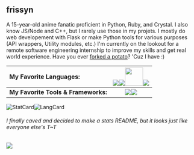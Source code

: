 ## frissyn

A 15-year-old anime fanatic proficient in Python, Ruby, and Crystal. I also know JS/Node and C++, but I rarely use those in my projets. I mostly do web developement with Flask or make Python tools for various purposes (API wrappers, Utility modules, etc.) I'm currently on the lookout for a remote software engineering internship to improve my skills and get real world experience. Have you ever [forked a potato](https://github.com/drtshock/Potato)? 'Cuz I have :)

|My Favorite Languages:             |![](https://img.icons8.com/color/48/000000/python.png)![](https://img.icons8.com/color/48/000000/ruby-programming-language.png)<img src="https://crystal-lang.org/assets/media/crystal_icon.svg" width="48" height="48"/>![](https://img.icons8.com/color/48/000000/javascript.png)|
|:----------------------------------|:-:|
|**My Favorite Tools & Frameworks:**|![](https://img.icons8.com/color/48/000000/html-5.png)![](https://img.icons8.com/color/48/000000/css3.png)|

![StatCard](https://github-readme-stats.vercel.app/api?username=frissyn&count_private=true&theme=blueberry&show_icons=true&include_all_commits=true)![LangCard](https://github-readme-stats.vercel.app/api/top-langs/?username=frissyn&layout=compact&theme=blueberry&exclude_repo=Repl.it-CSS-Index,rmcr&langs_count=6)

###### I finally caved and decided to make a stats README, but it looks just like everyone else's T~T
![](https://hit.yhype.me/github/profile?user_id=62220201)
